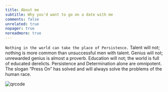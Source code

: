 ```yaml
---
title: About me
subtitle: Why you'd want to go on a date with me
comments: false
unrelated: true
nopager: true
noreadmore: true
---
```


`Nothing in the world can take the place of Persistence.` Talent will not; nothing is more common than unsuccessful men with talent. Genius will not; unrewarded genius is almost a proverb. Education will not; the world is full of educated derelicts. Persistence and Determination alone are omnipotent. The slogan “Press On” has solved and will always solve the problems of the human race.

![qrcode](/img/posts/wexin-qrcode.jpeg)

